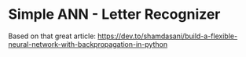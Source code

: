 # Simple ANN - Letter Recognizer

Based on that great article: https://dev.to/shamdasani/build-a-flexible-neural-network-with-backpropagation-in-python

